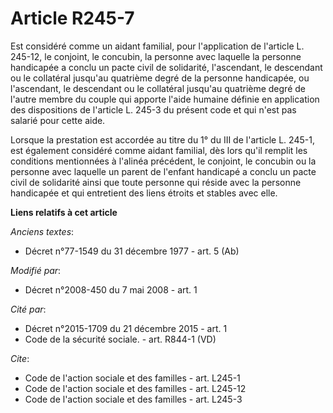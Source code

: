 # Article R245-7

Est considéré comme un aidant familial, pour l'application de l'article L. 245-12, le conjoint, le concubin, la personne avec
laquelle la personne handicapée a conclu un pacte civil de solidarité, l'ascendant, le descendant ou le collatéral jusqu'au
quatrième degré de la personne handicapée, ou l'ascendant, le descendant ou le collatéral jusqu'au quatrième degré de l'autre
membre du couple qui apporte l'aide humaine définie en application des dispositions de l'article L. 245-3 du présent code et
qui n'est pas salarié pour cette aide. 

Lorsque la prestation est accordée au titre du 1° du III de l'article L. 245-1, est également considéré comme aidant
familial, dès lors qu'il remplit les conditions mentionnées à l'alinéa précédent, le conjoint, le concubin ou la personne
avec laquelle un parent de l'enfant handicapé a conclu un pacte civil de solidarité ainsi que toute personne qui réside avec
la personne handicapée et qui entretient des liens étroits et stables avec elle.

**Liens relatifs à cet article**

_Anciens textes_:

  - Décret n°77-1549 du 31 décembre 1977 - art. 5 (Ab)

_Modifié par_:

  - Décret n°2008-450 du 7 mai 2008 - art. 1

_Cité par_:

  - Décret n°2015-1709 du 21 décembre 2015 - art. 1
  - Code de la sécurité sociale. - art. R844-1 (VD)

_Cite_:

  - Code de l'action sociale et des familles - art. L245-1
  - Code de l'action sociale et des familles - art. L245-12
  - Code de l'action sociale et des familles - art. L245-3
